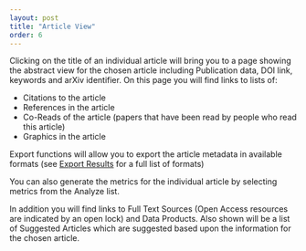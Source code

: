 ```yaml
---
layout: post
title: "Article View"
order: 6
---
```


Clicking on the title of an individual article will bring you to a page showing the abstract view for the chosen article including Publication data, DOI link, keywords and arXiv identifier. On this page you will find links to lists of:
   
   * Citations to the article
   * References in the article
   * Co-Reads of the article (papers that have been read by people who read this article)
   * Graphics in the article 
 
Export functions will allow you to export the article metadata in
available formats (see [Export Results](../actions/export) for a full list of formats) 

You can also generate the metrics for the individual article by selecting metrics from the Analyze list.

 In addition you will find links to Full Text Sources (Open Access resources are indicated by an open lock) and Data Products.   Also shown will be a list of Suggested Articles which are suggested based upon the information for the chosen article.  
